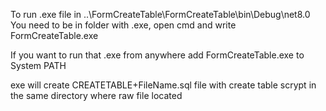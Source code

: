 To run .exe file in ..\FormCreateTable\FormCreateTable\bin\Debug\net8.0
You need to be in folder with .exe, open cmd and write FormCreateTable.exe <Path> <sqlType>

If you want to run that .exe from anywhere add FormCreateTable.exe to System PATH

exe will create CREATETABLE+FileName.sql file with create table scrypt in the same directory where raw file located
